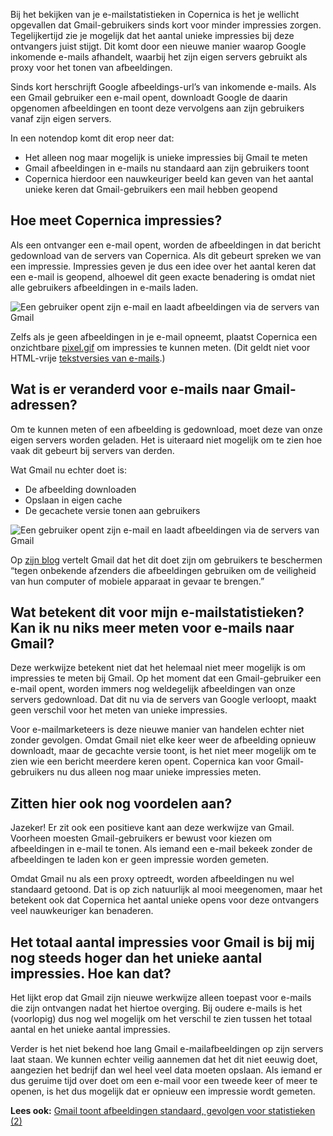 Bij het bekijken van je e-mailstatistieken in Copernica is het je
wellicht opgevallen dat Gmail-gebruikers sinds kort voor minder
impressies zorgen. Tegelijkertijd zie je mogelijk dat het aantal unieke
impressies bij deze ontvangers juist stijgt. Dit komt door een nieuwe
manier waarop Google inkomende e-mails afhandelt, waarbij het zijn eigen
servers gebruikt als proxy voor het tonen van afbeeldingen.

Sinds kort herschrijft Google afbeeldings-url’s van inkomende e-mails.
Als een Gmail gebruiker een e-mail opent, downloadt Google de daarin
opgenomen afbeeldingen en toont deze vervolgens aan zijn gebruikers
vanaf zijn eigen servers.

In een notendop komt dit erop neer dat:

-   Het alleen nog maar mogelijk is unieke impressies bij Gmail te meten
-   Gmail afbeeldingen in e-mails nu standaard aan zijn gebruikers toont
-   Copernica hierdoor een nauwkeuriger beeld kan geven van het aantal
    unieke keren dat Gmail-gebruikers een mail hebben geopend

Hoe meet Copernica impressies?
------------------------------

Als een ontvanger een e-mail opent, worden de afbeeldingen in dat
bericht gedownload van de servers van Copernica. Als dit gebeurt spreken
we van een impressie. Impressies geven je dus een idee over het aantal
keren dat een e-mail is geopend, alhoewel dit geen exacte benadering is
omdat niet alle gebruikers afbeeldingen in e-mails laden.

![Een gebruiker opent zijn e-mail en laadt afbeeldingen via de servers
van
Gmail](Copernica_cases/afbeeldingen-email-copernica.png "Een gebruiker opent zijn e-mail en laadt afbeeldingen")

Zelfs als je geen afbeeldingen in je e-mail opneemt, plaatst Copernica
een onzichtbare
[pixel.gif](https://www.copernica.com/nl/support/what-is-pixel-gif "Wat is pixel.gif?")
om impressies te kunnen meten. (Dit geldt niet voor HTML-vrije
[tekstversies van
e-mails](https://www.copernica.com/nl/ondersteuning/tekstversie-meesturen "Tekstversies van e-mails meesturen").)

Wat is er veranderd voor e-mails naar Gmail-adressen?
-----------------------------------------------------

Om te kunnen meten of een afbeelding is gedownload, moet deze van onze
eigen servers worden geladen. Het is uiteraard niet mogelijk om te zien
hoe vaak dit gebeurt bij servers van derden.

Wat Gmail nu echter doet is:

-   De afbeelding downloaden
-   Opslaan in eigen cache
-   De gecachete versie tonen aan gebruikers

![Een gebruiker opent zijn e-mail en laadt afbeeldingen via de servers
van
Gmail](Copernica_cases/afbeeldingen-email-copernica-google.png "Een gebruiker opent zijn e-mail en laadt afbeeldingen via de servers van Gmail")

Op [zijn
blog](http://gmailblog.blogspot.nl/2013/12/images-now-showing.html)
vertelt Gmail dat het dit doet zijn om gebruikers te beschermen “tegen
onbekende afzenders die afbeeldingen gebruiken om de veiligheid van hun
computer of mobiele apparaat in gevaar te brengen.”

Wat betekent dit voor mijn e-mailstatistieken? Kan ik nu niks meer meten voor e-mails naar Gmail?
-------------------------------------------------------------------------------------------------

Deze werkwijze betekent niet dat het helemaal niet meer mogelijk is om
impressies te meten bij Gmail. Op het moment dat een Gmail-gebruiker een
e-mail opent, worden immers nog weldegelijk afbeeldingen van onze
servers gedownload. Dat dit nu via de servers van Google verloopt, maakt
geen verschil voor het meten van unieke impressies.

Voor e-mailmarketeers is deze nieuwe manier van handelen echter niet
zonder gevolgen. Omdat Gmail niet elke keer weer de afbeelding opnieuw
downloadt, maar de gecachte versie toont, is het niet meer mogelijk om
te zien wie een bericht meerdere keren opent. Copernica kan voor
Gmail-gebruikers nu dus alleen nog maar unieke impressies meten.

Zitten hier ook nog voordelen aan?
----------------------------------

Jazeker! Er zit ook een positieve kant aan deze werkwijze van Gmail.
Voorheen moesten Gmail-gebruikers er bewust voor kiezen om afbeeldingen
in e-mail te tonen. Als iemand een e-mail bekeek zonder de afbeeldingen
te laden kon er geen impressie worden gemeten.

Omdat Gmail nu als een proxy optreedt, worden afbeeldingen nu wel
standaard getoond. Dat is op zich natuurlijk al mooi meegenomen, maar
het betekent ook dat Copernica het aantal unieke opens voor deze
ontvangers veel nauwkeuriger kan benaderen.

Het totaal aantal impressies voor Gmail is bij mij nog steeds hoger dan het unieke aantal impressies. Hoe kan dat?
------------------------------------------------------------------------------------------------------------------

Het lijkt erop dat Gmail zijn nieuwe werkwijze alleen toepast voor
e-mails die zijn ontvangen nadat het hiertoe overging. Bij oudere
e-mails is het (voorlopig) dus nog wel mogelijk om het verschil te zien
tussen het totaal aantal en het unieke aantal impressies.

Verder is het niet bekend hoe lang Gmail e-mailafbeeldingen op zijn
servers laat staan. We kunnen echter veilig aannemen dat het dit niet
eeuwig doet, aangezien het bedrijf dan wel heel veel data moeten
opslaan. Als iemand er dus geruime tijd over doet om een e-mail voor een
tweede keer of meer te openen, is het dus mogelijk dat er opnieuw een
impressie wordt gemeten.

**Lees ook:** [Gmail toont afbeeldingen standaard, gevolgen voor
statistieken
(2)](https://www.copernica.com/nl/blog/gmail-toont-afbeelding-standaard-gevolgen-voor-statistieken-2 "Gmail toont afbeeldingen standaard, gevolgen voor e-mailstatistieken (2)")
